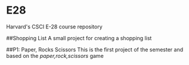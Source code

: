 # E28
Harvard's CSCI E-28 course repository

##Shopping List
A small project for creating a shopping list

##P1: Paper, Rocks Scissors
This is the first project of the semester and based on the *paper,rock,scissors* game
